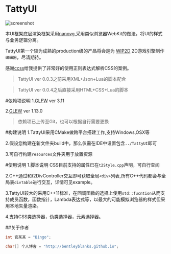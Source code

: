 # TattyUI

![screenshot](https://github.com/BentleyBlanks/TattyUI/blob/master/screenshots/1.png)

本UI框架底层渲染框架采用[nanovg](https://github.com/memononen/nanovg),采用类似浏览器WebKit的做法，将UI的样式与业务逻辑分离。

TattyUI第一个较为成熟的production级的产品将会是为 [WIP2D](https://github.com/wubugui/WIP) 2D游戏引擎制作```编辑器```，尽请期待。

感谢[ccss](https://github.com/jdeng/ccss)给我提供了非常好的使用正则表达式解析CSS的案例。

> TattyUI ver 0.0.3之前采用XML+Json+Lua的脚本配合

> TattyUI ver 0.0.4之后直接采用HTML+CSS+Lua的脚本

#依赖项说明
1.[GLFW](http://www.glfw.org/) ver 3.11

2.[GLEW](http://glew.sourceforge.net/) ver 1.13.0

> 依赖项已上传至Git，也可以根据自行需要更换

#构建说明
1.TattyUI采用CMake做跨平台搭建工作,支持Windows,OSX等

2.假设您构建在新文件夹build中，那么仅需在IDE中设置包含```../TattyUI```即可

3.可自行构建```resources```文件夹用于放置资源

#使用说明
1.脚本说明 CSS目前支持的属性已在```t2Style.cpp```声明，可自行查阅

2.C++通过和t2DivController交互即可获取全局```<div>```列表,所有C++代码都会与全局表```divTable```进行交互，详情可见example。

3.TattyUI较大的采用C++11标准，在回调函数的选择上使用```std::fucntion```从而支持成员函数，函数指针，Lambda表达式等，以最大的可能模拟浏览器的样式但采用本地矢量渲染。

4.支持CSS类选择器，伪类选择器，元素选择器。

##关于作者
```cpp
int 官某某 = "Bingo";

char[] 个人博客 = "http://bentleyblanks.github.io";
```




